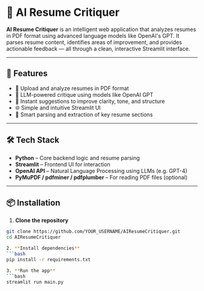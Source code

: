 # 🧠 AI Resume Critiquer

**AI Resume Critiquer** is an intelligent web application that analyzes resumes in PDF format using advanced language models like OpenAI's GPT. It parses resume content, identifies areas of improvement, and provides actionable feedback — all through a clean, interactive Streamlit interface.

---

## 🚀 Features

- 📄 Upload and analyze resumes in PDF format
- 🤖 LLM-powered critique using models like OpenAI GPT
- 💬 Instant suggestions to improve clarity, tone, and structure
- 🌐 Simple and intuitive Streamlit UI
- 🧠 Smart parsing and extraction of key resume sections

---

## 🛠 Tech Stack

- **Python** – Core backend logic and resume parsing
- **Streamlit** – Frontend UI for interaction
- **OpenAI API** – Natural Language Processing using LLMs (e.g. GPT-4)
- **PyMuPDF / pdfminer / pdfplumber** – For reading PDF files (optional)

---

## 📦 Installation

1. **Clone the repository**
```bash
git clone https://github.com/YOUR_USERNAME/AIResumeCritiquer.git
cd AIResumeCritiquer

2. **Install dependencies**
```bash
pip install -r requirements.txt

3. **Run the app**
```bash
streamlit run main.py

